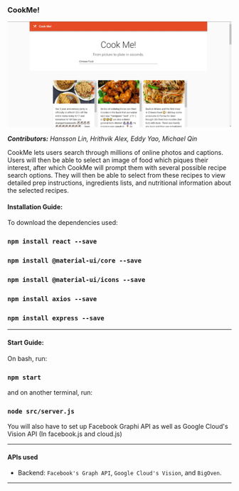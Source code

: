### CookMe!

![](docs/CookMeApp.jpg)

***Contributors:*** *Hansson Lin, Hrithvik Alex, Eddy Yao, Michael Qin*

CookMe lets users search through millions of online photos and captions. Users will then be able to select an image of food which piques their interest, after which CookMe will prompt them with several possible recipe search options. They will then be able to select from these recipes to view detailed prep instructions, ingredients lists, and nutritional information about the selected recipes.

#### Installation Guide:

To download the dependencies used:

### `npm install react --save`
### `npm install @material-ui/core --save`
### `npm install @material-ui/icons --save`
### `npm install axios --save`
### `npm install express --save`

***

#### Start Guide:

On bash, run:
### `npm start`

and on another terminal, run:
### `node src/server.js`

You will also have to set up Facebook Graphi API as well as Google Cloud's Vision API
(In facebook.js and cloud.js)

***

#### APIs used

* Backend: `Facebook's Graph API`,  `Google Cloud's Vision`, and `BigOven`.

***
